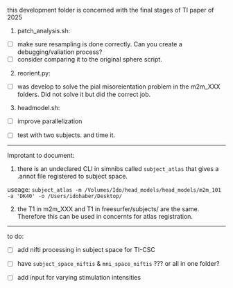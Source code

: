 

this development folder is concerned with the final stages of TI paper of 2025


1. patch_analysis.sh:

- [ ] make sure resampling is done correctly. Can you create a debugging/valiation process?
- [ ] consider comparing it to the original sphere script.

2. reorient.py:
- [ ] was develop to solve the pial misoreientation problem in the m2m_XXX folders. Did not solve it but did the correct job.

3. headmodel.sh:
- [ ] improve parallelization 
- [ ] test with two subjects. and time it. 


---

Improtant to document:

1. there is an undeclared CLI in simnibs called `subject_atlas` that gives a .annot file registered to subject space.

useage: `subject_atlas -m /Volumes/Ido/head_models/head_models/m2m_101 -a 'DK40' -o /Users/idohaber/Desktop/`

2. the T1 in m2m_XXX and T1 in freesurfer/subjects/ are the same. Therefore this can be used in concernts for atlas registration.

---

to do:

- [ ] add nifti processing in subject space for TI-CSC 
- [ ] have `subject_space_niftis` & `mni_space_niftis` ??? or all in one folder?
- [ ] add input for varying stimulation intensities 



